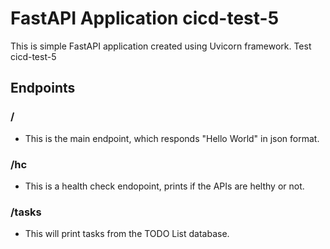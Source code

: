 # FastAPI Application cicd-test-5

This is simple FastAPI application created using Uvicorn framework. Test cicd-test-5

## Endpoints

### /

- This is the main endpoint, which responds "Hello World" in json format.

### /hc

- This is a health check endopoint, prints if the APIs are helthy or not.

### /tasks

- This will print tasks from the TODO List database.